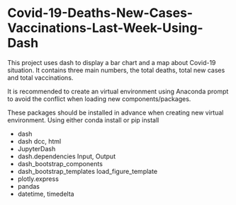 # Covid-19-Deaths-New-Cases-Vaccinations-Last-Week-Using-Dash
This project uses dash to display a bar chart and a map about Covid-19 situation. It contains three main numbers, the total deaths, total new cases and total vaccinations.

It is recommended to create an virtual environment using Anaconda prompt to avoid the conflict when loading new components/packages.

These packages should be installed in advance when creating new virtual environment. Using either conda install or pip install 
- dash
- dash dcc, html
- JupyterDash
- dash.dependencies Input, Output
- dash_bootstrap_components 
- dash_bootstrap_templates load_figure_template
- plotly.express 
- pandas
- datetime, timedelta
